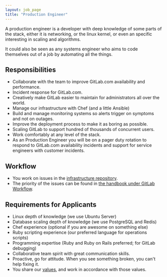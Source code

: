 ```yaml
---
layout: job_page
title: "Production Engineer"
---
```


A production engineer is a developer with deep knowledge of some parts of the stack, either it
is networking, or the linux kernel, or even an specific interesting in scaling and algorithms.

It could also be seen as any systems engineer who aims to code themselves out of a job by automating
all the things.

## Responsibilities

* Collaborate with the team to improve GitLab.com availability and performance.
* Incident response for GitLab.com.
* Creatively make GitLab easier to maintain for administrators all over the world.
* Manage our infrastructure with Chef (and a little Ansible)
* Build and manage monitoring systems so alerts trigger on symptoms and not on outages.
* Improve the deployment process to make it as boring as possible.
* Scaling GitLab to support hundred of thousands of concurrent users.
* Work comfortably at any level of the stack.
* As an Production Engineer you will be on a pager duty rotation to respond
to GitLab.com availability incidents and support for service engineers with
customer incidents.

## Workflow

* You work on issues in the [infrastructure repository](https://gitlab.com/gitlab-com/infrastructure/issues).
* The priority of the issues can be found in [the handbook under GitLab Workflow](https://about.gitlab.com/handbook/#prioritize).

## Requirements for Applicants

* Linux depth of knowledge (we use Ubuntu Server)
* Database scaling depth of knowledge (we use PostgreSQL and Redis)
* Chef experience (optional if you are awesome on something else)
* Ruby scripting experience (our preferred language for operations scripts)
* Programming expertise (Ruby and Ruby on Rails preferred; for GitLab debugging)
* Collaborative team spirit with great communication skills.
* Proactive, go for attitude. When you see something broken, you can't help fixing it.
* You share our [values](/handbook/#values), and work in accordance with those values.
